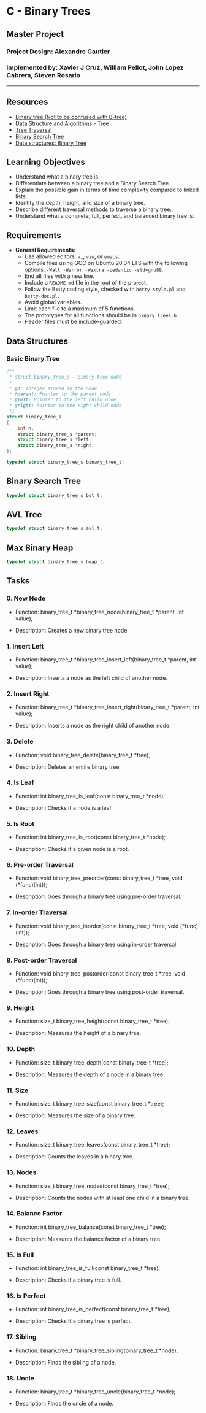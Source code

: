 # C - Binary Trees

## Master Project

### Project Design: Alexandre Gautier
### Implemented by: Xavier J Cruz, William Pellot, John Lopez Cabrera, Steven Rosario  

---

## Resources

- [Binary tree (Not to be confused with B-tree)](https://en.wikipedia.org/wiki/Binary_tree)
- [Data Structure and Algorithms - Tree](https://www.geeksforgeeks.org/tree-data-structure/)
- [Tree Traversal](https://www.geeksforgeeks.org/tree-traversal-inorder-preorder-and-postorder/)
- [Binary Search Tree](https://en.wikipedia.org/wiki/Binary_search_tree)
- [Data structures: Binary Tree](https://www.tutorialspoint.com/data_structures_algorithms/tree_data_structure.htm)

## Learning Objectives

- Understand what a binary tree is.
- Differentiate between a binary tree and a Binary Search Tree.
- Explain the possible gain in terms of time complexity compared to linked lists.
- Identify the depth, height, and size of a binary tree.
- Describe different traversal methods to traverse a binary tree.
- Understand what a complete, full, perfect, and balanced binary tree is.

## Requirements

- **General Requirements:**
  - Use allowed editors: `vi`, `vim`, or `emacs`.
  - Compile files using GCC on Ubuntu 20.04 LTS with the following options: `-Wall -Werror -Wextra -pedantic -std=gnu89`.
  - End all files with a new line.
  - Include a `README.md` file in the root of the project.
  - Follow the Betty coding style, checked with `betty-style.pl` and `betty-doc.pl`.
  - Avoid global variables.
  - Limit each file to a maximum of 5 functions.
  - The prototypes for all functions should be in `binary_trees.h`.
  - Header files must be include-guarded.

## Data Structures

### Basic Binary Tree

```c
/**
 * struct binary_tree_s - Binary tree node
 *
 * @n: Integer stored in the node
 * @parent: Pointer to the parent node
 * @left: Pointer to the left child node
 * @right: Pointer to the right child node
 */
struct binary_tree_s
{
    int n;
    struct binary_tree_s *parent;
    struct binary_tree_s *left;
    struct binary_tree_s *right;
};

typedef struct binary_tree_s binary_tree_t;
```

## Binary Search Tree

```c
typedef struct binary_tree_s bst_t;
```
## AVL Tree

```c
typedef struct binary_tree_s avl_t;

```
## Max Binary Heap

```c
typedef struct binary_tree_s heap_t;
```
## Tasks

### 0. New Node
- Function: binary_tree_t *binary_tree_node(binary_tree_t *parent, int value);

- Description: Creates a new binary tree node.

### 1. Insert Left
- Function: binary_tree_t *binary_tree_insert_left(binary_tree_t *parent, int value);

- Description: Inserts a node as the left child of another node.
 
### 2. Insert Right
- Function: binary_tree_t *binary_tree_insert_right(binary_tree_t *parent, int value);

- Description: Inserts a node as the right child of another node.
 
### 3. Delete
- Function: void binary_tree_delete(binary_tree_t *tree);

- Description: Deletes an entire binary tree.
 
### 4. Is Leaf
- Function: int binary_tree_is_leaf(const binary_tree_t *node);

- Description: Checks if a node is a leaf.
 
### 5. Is Root
- Function: int binary_tree_is_root(const binary_tree_t *node);

- Description: Checks if a given node is a root.
 
### 6. Pre-order Traversal
- Function: void binary_tree_preorder(const binary_tree_t *tree, void (*func)(int));

- Description: Goes through a binary tree using pre-order traversal.
 
### 7. In-order Traversal
- Function: void binary_tree_inorder(const binary_tree_t *tree, void (*func)(int));

- Description: Goes through a binary tree using in-order traversal.
 
### 8. Post-order Traversal
- Function: void binary_tree_postorder(const binary_tree_t *tree, void (*func)(int));

- Description: Goes through a binary tree using post-order traversal.
 
### 9. Height
- Function: size_t binary_tree_height(const binary_tree_t *tree);

- Description: Measures the height of a binary tree.
 
### 10. Depth
- Function: size_t binary_tree_depth(const binary_tree_t *tree);

- Description: Measures the depth of a node in a binary tree.
 
### 11. Size
- Function: size_t binary_tree_size(const binary_tree_t *tree);

- Description: Measures the size of a binary tree.
 
### 12. Leaves
- Function: size_t binary_tree_leaves(const binary_tree_t *tree);

- Description: Counts the leaves in a binary tree.
 
### 13. Nodes
- Function: size_t binary_tree_nodes(const binary_tree_t *tree);

- Description: Counts the nodes with at least one child in a binary tree.
 
### 14. Balance Factor
- Function: int binary_tree_balance(const binary_tree_t *tree);

- Description: Measures the balance factor of a binary tree.
 
### 15. Is Full
- Function: int binary_tree_is_full(const binary_tree_t *tree);

- Description: Checks if a binary tree is full.
 
### 16. Is Perfect
- Function: int binary_tree_is_perfect(const binary_tree_t *tree);

- Description: Checks if a binary tree is perfect.
 
### 17. Sibling
- Function: binary_tree_t *binary_tree_sibling(binary_tree_t *node);

- Description: Finds the sibling of a node.
 
### 18. Uncle
- Function: binary_tree_t *binary_tree_uncle(binary_tree_t *node);

- Description: Finds the uncle of a node.
